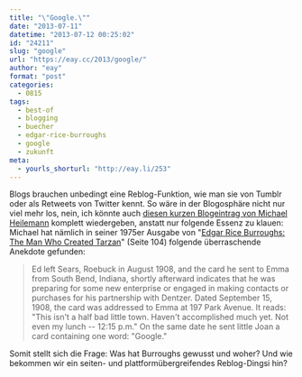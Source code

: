 ```yaml
---
title: "\"Google.\""
date: "2013-07-11"
datetime: "2013-07-12 00:25:02"
id: "24211"
slug: "google"
url: "https://eay.cc/2013/google/"
author: "eay"
format: "post"
categories:
  - 0815
tags:
  - best-of
  - blogging
  - buecher
  - edgar-rice-burroughs
  - google
  - zukunft
meta:
  - yourls_shorturl: "http://eay.li/253"
---
```


Blogs brauchen unbedingt eine Reblog-Funktion, wie man sie von Tumblr oder als Retweets von Twitter kennt. So wäre in der Blogosphäre nicht nur viel mehr los, nein, ich könnte auch [diesen kurzen Blogeintrag von Michael Heilemann](http://binarybonsai.com/blog/google) komplett wiedergeben, anstatt nur folgende Essenz zu klauen: Michael hat nämlich in seiner 1975er Ausgabe von "[Edgar Rice Burroughs: The Man Who Created Tarzan](http://www.amazon.de/exec/obidos/ASIN/0842500790/eayznet-21)" (Seite 104) folgende überraschende Anekdote gefunden:

> Ed left Sears, Roebuck in August 1908, and the card he sent to Emma from South Bend, Indiana, shortly afterward indicates that he was preparing for some new enterprise or engaged in making contacts or purchases for his partnership with Dentzer. Dated September 15, 1908, the card was addressed to Emma at 197 Park Avenue. It reads: "This isn't a half bad little town. Haven't accomplished much yet. Not even my lunch -- 12:15 p.m." On the same date he sent little Joan a card containing one word: "Google."

Somit stellt sich die Frage: Was hat Burroughs gewusst und woher? Und wie bekommen wir ein seiten- und plattformübergreifendes Reblog-Dingsi hin?

